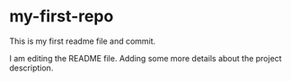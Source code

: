 # my-first-repo
This is my first readme file and commit.

I am editing the README file. Adding some more details about the project description.

